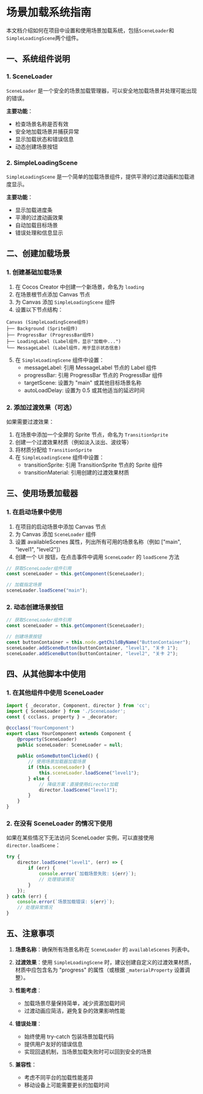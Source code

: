 # 场景加载系统指南

本文档介绍如何在项目中设置和使用场景加载系统，包括`SceneLoader`和`SimpleLoadingScene`两个组件。

## 一、系统组件说明

### 1. SceneLoader

`SceneLoader` 是一个安全的场景加载管理器，可以安全地加载场景并处理可能出现的错误。

**主要功能**：
- 检查场景名称是否有效
- 安全地加载场景并捕获异常
- 显示加载状态和错误信息
- 动态创建场景按钮

### 2. SimpleLoadingScene

`SimpleLoadingScene` 是一个简单的加载场景组件，提供平滑的过渡动画和加载进度显示。

**主要功能**：
- 显示加载进度条
- 平滑的过渡动画效果
- 自动加载目标场景
- 错误处理和信息显示

## 二、创建加载场景

### 1. 创建基础加载场景

1. 在 Cocos Creator 中创建一个新场景，命名为 `loading`
2. 在场景根节点添加 Canvas 节点
3. 为 Canvas 添加 `SimpleLoadingScene` 组件
4. 设置以下节点结构：

```
Canvas (SimpleLoadingScene组件)
├── Background (Sprite组件)
├── ProgressBar (ProgressBar组件)
├── LoadingLabel (Label组件，显示"加载中...")
└── MessageLabel (Label组件，用于显示状态信息)
```

5. 在 `SimpleLoadingScene` 组件中设置：
   - messageLabel: 引用 MessageLabel 节点的 Label 组件
   - progressBar: 引用 ProgressBar 节点的 ProgressBar 组件
   - targetScene: 设置为 "main" 或其他目标场景名称
   - autoLoadDelay: 设置为 0.5 或其他适当的延迟时间

### 2. 添加过渡效果（可选）

如果需要过渡效果：

1. 在场景中添加一个全屏的 Sprite 节点，命名为 `TransitionSprite`
2. 创建一个过渡效果材质（例如淡入淡出、波纹等）
3. 将材质分配给 `TransitionSprite`
4. 在 `SimpleLoadingScene` 组件中设置：
   - transitionSprite: 引用 TransitionSprite 节点的 Sprite 组件
   - transitionMaterial: 引用创建的过渡效果材质

## 三、使用场景加载器

### 1. 在启动场景中使用

1. 在项目的启动场景中添加 Canvas 节点
2. 为 Canvas 添加 `SceneLoader` 组件
3. 设置 availableScenes 属性，列出所有可用的场景名称（例如 ["main", "level1", "level2"]）
4. 创建一个 UI 按钮，在点击事件中调用 `SceneLoader` 的 `loadScene` 方法

```typescript
// 获取SceneLoader组件引用
const sceneLoader = this.getComponent(SceneLoader);

// 加载指定场景
sceneLoader.loadScene("main");
```

### 2. 动态创建场景按钮

```typescript
// 获取SceneLoader组件引用
const sceneLoader = this.getComponent(SceneLoader);

// 创建场景按钮
const buttonContainer = this.node.getChildByName("ButtonContainer");
sceneLoader.addSceneButton(buttonContainer, "level1", "关卡 1");
sceneLoader.addSceneButton(buttonContainer, "level2", "关卡 2");
```

## 四、从其他脚本中使用

### 1. 在其他组件中使用 SceneLoader

```typescript
import { _decorator, Component, director } from 'cc';
import { SceneLoader } from './SceneLoader';
const { ccclass, property } = _decorator;

@ccclass('YourComponent')
export class YourComponent extends Component {
    @property(SceneLoader)
    public sceneLoader: SceneLoader = null;
    
    public onSomeButtonClicked() {
        // 使用场景加载器加载场景
        if (this.sceneLoader) {
            this.sceneLoader.loadScene("level1");
        } else {
            // 降级方案：直接使用director加载
            director.loadScene("level1");
        }
    }
}
```

### 2. 在没有 SceneLoader 的情况下使用

如果在某些情况下无法访问 SceneLoader 实例，可以直接使用 `director.loadScene`：

```typescript
try {
    director.loadScene("level1", (err) => {
        if (err) {
            console.error(`加载场景失败: ${err}`);
            // 处理错误情况
        }
    });
} catch (err) {
    console.error(`场景加载错误: ${err}`);
    // 处理异常情况
}
```

## 五、注意事项

1. **场景名称**：确保所有场景名称在 `SceneLoader` 的 `availableScenes` 列表中。

2. **过渡效果**：使用 `SimpleLoadingScene` 时，建议创建自定义的过渡效果材质，材质中应包含名为 "progress" 的属性（或根据 `_materialProperty` 设置调整）。

3. **性能考虑**：
   - 加载场景尽量保持简单，减少资源加载时间
   - 过渡动画应简洁，避免复杂的效果影响性能

4. **错误处理**：
   - 始终使用 try-catch 包装场景加载代码
   - 提供用户友好的错误信息
   - 实现回退机制，当场景加载失败时可以回到安全的场景

5. **兼容性**：
   - 考虑不同平台的加载性能差异
   - 移动设备上可能需要更长的加载时间 